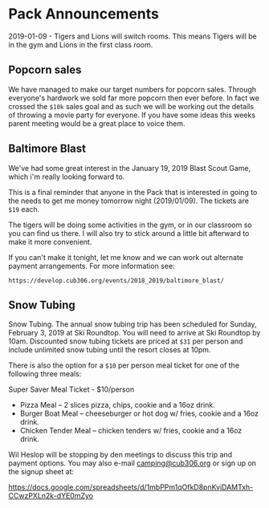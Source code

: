 # Pack Announcements #
2019-01-09 - Tigers and Lions will switch rooms. This means Tigers will be in the gym and Lions in the first class room.

## Popcorn sales ##
We have managed to make our target numbers for popcorn sales. Through everyone's hardwork we sold far more popcorn then ever before. In fact we crossed the `$10k` sales goal and as such we will be working out the details of throwing a movie party for everyone. If you have some ideas this weeks parent meeting would be a great place to voice them.

## Baltimore Blast ##
We've had some great interest in the January 19, 2019 Blast Scout Game, which i'm really looking forward to.  

This is a final reminder that anyone in the Pack that is interested in going to the needs to get me money tomorrow night (2019/01/09). The tickets are `$19` each.   

The tigers will be doing some activities in the gym, or in our classroom so you can find us there.  I will also try to stick around a little bit afterward to make it more convenient.  

If you can't make it tonight, let me know and we can work out alternate payment arrangements. For more information see:

`https://develop.cub306.org/events/2018_2019/baltimore_blast/`

## Snow Tubing ##
Snow Tubing. The annual snow tubing trip has been scheduled for Sunday, February 3, 2019 at Ski Roundtop.  You will need to arrive at Ski Roundtop by 10am. Discounted snow tubing tickets are priced at `$31` per person and include unlimited snow tubing until the resort closes at 10pm.

There is also the option for a `$10` per person meal ticket for one of the following three meals:

Super Saver Meal Ticket - $10/person

* Pizza Meal – 2 slices pizza, chips, cookie and a 16oz drink. 
* Burger Boat Meal – cheeseburger or hot dog w/ fries, cookie and a 16oz drink.
* Chicken Tender Meal – chicken tenders w/ fries, cookie and a 16oz drink.  

Wil Heslop will be stopping by den meetings to discuss this trip and payment options.  You may also e-mail camping@cub306.org or sign up on the signup sheet at:

https://docs.google.com/spreadsheets/d/1mbPPm1qOfkD8pnKvjDAMTxh-CCwzPXLn2k-dYE0mZyo